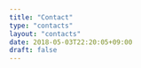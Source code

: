 ```yaml
---
title: "Contact"
type: "contacts"
layout: "contacts"
date: 2018-05-03T22:20:05+09:00
draft: false
---
```

